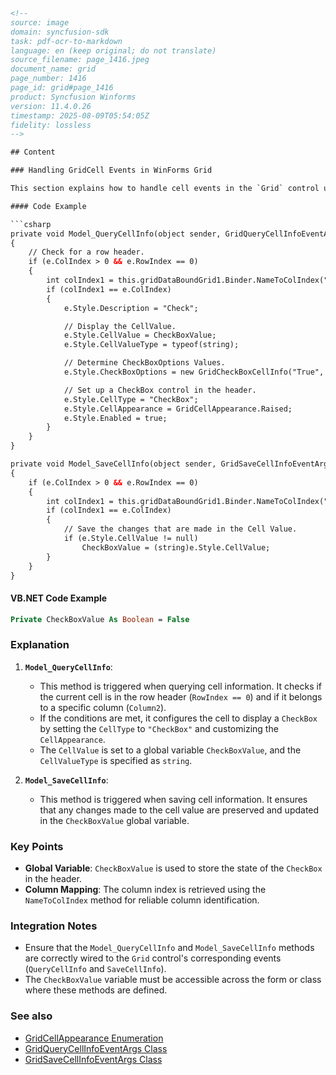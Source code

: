 ```html
<!-- 
source: image
domain: syncfusion-sdk
task: pdf-ocr-to-markdown
language: en (keep original; do not translate)
source_filename: page_1416.jpeg
document_name: grid
page_number: 1416
page_id: grid#page_1416
product: Syncfusion Winforms
version: 11.4.0.26
timestamp: 2025-08-09T05:54:05Z
fidelity: lossless
-->

## Content

### Handling GridCell Events in WinForms Grid

This section explains how to handle cell events in the `Grid` control using the `Model_QueryCellInfo` and `Model_SaveCellInfo` methods to configure the cell behavior based on specific conditions.

#### Code Example

```csharp
private void Model_QueryCellInfo(object sender, GridQueryCellInfoEventArgs e)
{
    // Check for a row header.
    if (e.ColIndex > 0 && e.RowIndex == 0)
    {
        int colIndex1 = this.gridDataBoundGrid1.Binder.NameToColIndex("Column2");
        if (colIndex1 == e.ColIndex)
        {
            e.Style.Description = "Check";

            // Display the CellValue.
            e.Style.CellValue = CheckBoxValue;
            e.Style.CellValueType = typeof(string);

            // Determine CheckBoxOptions Values.
            e.Style.CheckBoxOptions = new GridCheckBoxCellInfo("True", "False", "", true);

            // Set up a CheckBox control in the header.
            e.Style.CellType = "CheckBox";
            e.Style.CellAppearance = GridCellAppearance.Raised;
            e.Style.Enabled = true;
        }
    }
}

private void Model_SaveCellInfo(object sender, GridSaveCellInfoEventArgs e)
{
    if (e.ColIndex > 0 && e.RowIndex == 0)
    {
        int colIndex1 = this.gridDataBoundGrid1.Binder.NameToColIndex("Column2");
        if (colIndex1 == e.ColIndex)
        {
            // Save the changes that are made in the Cell Value.
            if (e.Style.CellValue != null)
                CheckBoxValue = (string)e.Style.CellValue;
        }
    }
}
```

#### VB.NET Code Example

```vb
Private CheckBoxValue As Boolean = False
```

### Explanation

1. **`Model_QueryCellInfo`**:
   - This method is triggered when querying cell information. It checks if the current cell is in the row header (`RowIndex == 0`) and if it belongs to a specific column (`Column2`).
   - If the conditions are met, it configures the cell to display a `CheckBox` by setting the `CellType` to `"CheckBox"` and customizing the `CellAppearance`.
   - The `CellValue` is set to a global variable `CheckBoxValue`, and the `CellValueType` is specified as `string`.

2. **`Model_SaveCellInfo`**:
   - This method is triggered when saving cell information. It ensures that any changes made to the cell value are preserved and updated in the `CheckBoxValue` global variable.

### Key Points
- **Global Variable**: `CheckBoxValue` is used to store the state of the `CheckBox` in the header.
- **Column Mapping**: The column index is retrieved using the `NameToColIndex` method for reliable column identification.

### Integration Notes
- Ensure that the `Model_QueryCellInfo` and `Model_SaveCellInfo` methods are correctly wired to the `Grid` control's corresponding events (`QueryCellInfo` and `SaveCellInfo`).
- The `CheckBoxValue` variable must be accessible across the form or class where these methods are defined.

### See also
- [GridCellAppearance Enumeration](#)
- [GridQueryCellInfoEventArgs Class](#)
- [GridSaveCellInfoEventArgs Class](#)

<!-- tags: [Grid, WinForms, GridEvents, CheckBox, CellAppearance, QueryCellInfo, SaveCellInfo] keywords: [cell, header, checkbox, column, cellvalue, grid] -->
```